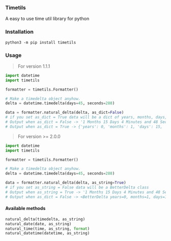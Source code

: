 ### Timetils
A easy to use time util library for python

### Installation
`python3 -m pip install timetils`

### Usage
> For version 1.1.1
```python
import datetime
import timetils

formatter = timetils.Formatter()

# Make a timedelta object anyhow. 
delta = datetime.timedelta(days=45, seconds=288)

data = formatter.natural_delta(delta, as_dict=False)
# if you set as_dict = True data will be a dict of years, months, days, hours, minutes and seconds
# Output when as_dict = False -> '1 Months 15 Days 4 Minutes and 48 Seconds'
# Output when as_dict = True -> {'years': 0, 'months': 1, 'days': 15, 'hours': 0, 'minutes': 4, 'seconds': 48}
```

> For version >= 2.0.0
```python
import datetime
import timetils

formatter = timetils.Formatter()

# Make a timedelta object anyhow. 
delta = datetime.timedelta(days=45, seconds=288)

data = formatter.natural_delta(delta, as_string=True)
# if you set as_string = False data will be a BetterDelta class
# Output when as_string = True -> '1 Months 15 Days 4 Minutes and 48 Seconds'
# Output when as_dict = False -> <BetterDelta years=0, months=1, days=14, hours=0, minutes=4, seconds=48, string>
```

#### Available methods 
```python
natural_delta(timedelta, as_string)
natural_date(date, as_string)
natural_time(time, as_string, format)
natural_datetime(datetime, as_string)
```
